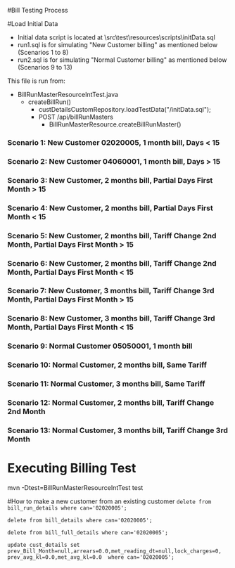 #Bill Testing Process

#Load Initial Data
- Initial data script is located at <watererp>\src\test\resources\scripts\initData.sql
- run1.sql is for simulating "New Customer billing"  as mentioned below (Scenarios 1 to 8)
- run2.sql is for simulating "Normal Customer billing" as mentioned below (Scenarios 9 to 13)

This file is run from:
- BillRunMasterResourceIntTest.java
  - createBillRun()
  	- custDetailsCustomRepository.loadTestData("/initData.sql");
  	- POST /api/billRunMasters
  		- BillRunMasterResource.createBillRunMaster()
  			
### Scenario 1: New Customer 02020005, 1 month bill, Days < 15

### Scenario 2: New Customer 04060001, 1 month bill, Days > 15

### Scenario 3: New Customer, 2 months bill, Partial Days First Month > 15

### Scenario 4: New Customer, 2 months bill, Partial Days First Month < 15

### Scenario 5: New Customer, 2 months bill, Tariff Change 2nd Month, Partial Days First Month > 15

### Scenario 6: New Customer, 2 months bill, Tariff Change 2nd Month, Partial Days First Month < 15

### Scenario 7: New Customer, 3 months bill, Tariff Change 3rd Month, Partial Days First Month > 15

### Scenario 8: New Customer, 3 months bill, Tariff Change 3rd Month, Partial Days First Month < 15

### Scenario 9: Normal Customer 05050001, 1 month bill

### Scenario 10: Normal Customer, 2 months bill, Same Tariff

### Scenario 11: Normal Customer, 3 months bill, Same Tariff

### Scenario 12: Normal Customer, 2 months bill, Tariff Change 2nd Month

### Scenario 13: Normal Customer, 3 months bill, Tariff Change 3rd Month


# Executing Billing Test
mvn -Dtest=BillRunMasterResourceIntTest test


#How to make a new customer from an existing customer
``delete from bill_run_details where can='02020005';``

``delete from bill_details where can='02020005';``

``delete from bill_full_details where can='02020005';``

``update cust_details set prev_Bill_Month=null,arrears=0.0,met_reading_dt=null,lock_charges=0, prev_avg_kl=0.0,met_avg_kl=0.0  where can='02020005';``